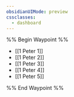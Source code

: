 ```yaml
---
obsidianUIMode: preview
cssclasses:
  - dashboard
---
```

%% Begin Waypoint %%
- [[1 Peter 1]]
- [[1 Peter 2]]
- [[1 Peter 3]]
- [[1 Peter 4]]
- [[1 Peter 5]]

%% End Waypoint %%